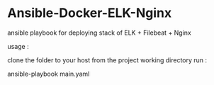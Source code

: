 # Ansible-Docker-ELK-Nginx
ansible playbook for deploying stack of ELK + Filebeat + Nginx

usage :

clone the folder to your host
from the project working directory run :

ansible-playbook main.yaml


